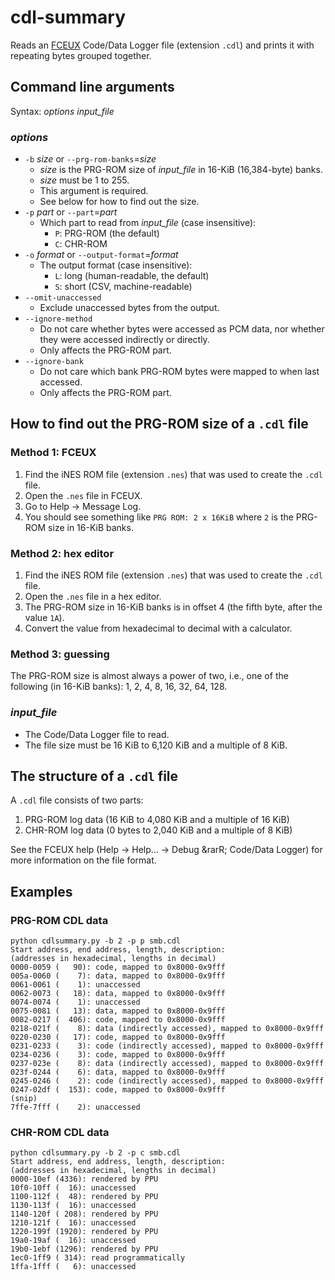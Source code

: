 # cdl-summary
Reads an [FCEUX](http://www.fceux.com) Code/Data Logger file (extension `.cdl`) and prints it with repeating bytes grouped together.

## Command line arguments

Syntax: *options* *input_file*

### *options*
* `-b` *size* or `--prg-rom-banks`=*size*
  * *size* is the PRG-ROM size of *input_file* in 16-KiB (16,384-byte) banks.
  * *size* must be 1 to 255.
  * This argument is required.
  * See below for how to find out the size.
* `-p` *part* or `--part`=*part*
  * Which part to read from *input_file* (case insensitive):
    * `P`: PRG-ROM (the default)
    * `C`: CHR-ROM
* `-o` *format* or `--output-format`=*format*
  * The output format (case insensitive):
    * `L`: long (human-readable, the default)
    * `S`: short (CSV, machine-readable)
* `--omit-unaccessed`
  * Exclude unaccessed bytes from the output.
* `--ignore-method`
  * Do not care whether bytes were accessed as PCM data, nor whether they were accessed indirectly or directly.
  * Only affects the PRG-ROM part.
* `--ignore-bank`
  * Do not care which bank PRG-ROM bytes were mapped to when last accessed.
  * Only affects the PRG-ROM part.

## How to find out the PRG-ROM size of a `.cdl` file

### Method 1: FCEUX
1. Find the iNES ROM file (extension `.nes`) that was used to create the `.cdl` file.
1. Open the `.nes` file in FCEUX.
1. Go to Help &rarr; Message Log.
1. You should see something like `PRG ROM: 2 x 16KiB` where `2` is the PRG-ROM size in 16-KiB banks.

### Method 2: hex editor
1. Find the iNES ROM file (extension `.nes`) that was used to create the `.cdl` file.
1. Open the `.nes` file in a hex editor.
1. The PRG-ROM size in 16-KiB banks is in offset 4 (the fifth byte, after the value `1A`).
1. Convert the value from hexadecimal to decimal with a calculator.

### Method 3: guessing
The PRG-ROM size is almost always a power of two, i.e., one of the following (in 16-KiB banks): 1, 2, 4, 8, 16, 32, 64, 128.

### *input_file*
  * The Code/Data Logger file to read.
  * The file size must be 16 KiB to 6,120 KiB and a multiple of 8 KiB.

## The structure of a `.cdl` file
A `.cdl` file consists of two parts:
1. PRG-ROM log data (16 KiB to 4,080 KiB and a multiple of 16 KiB)
1. CHR-ROM log data (0 bytes to 2,040 KiB and a multiple of 8 KiB)

See the FCEUX help (Help &rarr; Help&hellip; &rarr; Debug &rarR; Code/Data Logger) for more information on the file format.

## Examples

### PRG-ROM CDL data
```
python cdlsummary.py -b 2 -p p smb.cdl
Start address, end address, length, description:
(addresses in hexadecimal, lengths in decimal)
0000-0059 (   90): code, mapped to 0x8000-0x9fff
005a-0060 (    7): data, mapped to 0x8000-0x9fff
0061-0061 (    1): unaccessed
0062-0073 (   18): data, mapped to 0x8000-0x9fff
0074-0074 (    1): unaccessed
0075-0081 (   13): data, mapped to 0x8000-0x9fff
0082-0217 (  406): code, mapped to 0x8000-0x9fff
0218-021f (    8): data (indirectly accessed), mapped to 0x8000-0x9fff
0220-0230 (   17): code, mapped to 0x8000-0x9fff
0231-0233 (    3): code (indirectly accessed), mapped to 0x8000-0x9fff
0234-0236 (    3): code, mapped to 0x8000-0x9fff
0237-023e (    8): data (indirectly accessed), mapped to 0x8000-0x9fff
023f-0244 (    6): data, mapped to 0x8000-0x9fff
0245-0246 (    2): code (indirectly accessed), mapped to 0x8000-0x9fff
0247-02df (  153): code, mapped to 0x8000-0x9fff
(snip)
7ffe-7fff (    2): unaccessed
```

### CHR-ROM CDL data
```
python cdlsummary.py -b 2 -p c smb.cdl
Start address, end address, length, description:
(addresses in hexadecimal, lengths in decimal)
0000-10ef (4336): rendered by PPU
10f0-10ff (  16): unaccessed
1100-112f (  48): rendered by PPU
1130-113f (  16): unaccessed
1140-120f ( 208): rendered by PPU
1210-121f (  16): unaccessed
1220-199f (1920): rendered by PPU
19a0-19af (  16): unaccessed
19b0-1ebf (1296): rendered by PPU
1ec0-1ff9 ( 314): read programmatically
1ffa-1fff (   6): unaccessed
```

